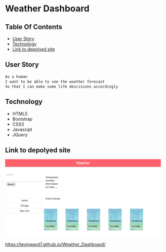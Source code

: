 # Weather Dashboard


## Table Of Contents
- [User Story](#User-Story)
- [Technology](#Technology)
- [Link to depolyed site](#Link-to-depolyed-site)

## User Story
```
As a human
I want to be able to see the weather forecast
So that I can make some life descisions accordingly
```

## Technology
* HTML5
* Bootstrap
* CSS3
* Javascipt
* JQuery

## Link to depolyed site
![picture](/images/ss.png)

https://tevinward7.github.io/Weather_Dashboard/
